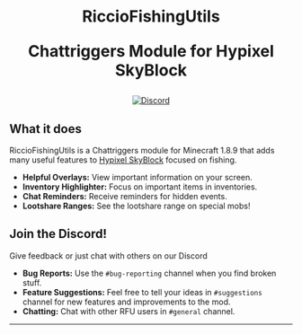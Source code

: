 <h1 align="center">
  RiccioFishingUtils 
  
  Chattriggers Module for Hypixel SkyBlock
</h1>

<div align="center">

[![Discord](https://img.shields.io/discord/1210734539186376774?label=discord&color=9089DA&logo=discord&style=for-the-badge)](https://discord.gg/JfrXm6TqXz)
</div>

## What it does

RiccioFishingUtils is a Chattriggers module for Minecraft 1.8.9 that adds many useful features to [Hypixel SkyBlock](https://wiki.hypixel.net/Main_Page) focused on fishing.

* **Helpful Overlays:** View important information on your screen.
* **Inventory Highlighter:** Focus on important items in inventories.
* **Chat Reminders:** Receive reminders for hidden events.
* **Lootshare Ranges:** See the lootshare range on special mobs!

## Join the Discord!

Give feedback or just chat with others on our Discord

* **Bug Reports:** Use the `#bug-reporting` channel when you find broken stuff.
* **Feature Suggestions:** Feel free to tell your ideas in `#suggestions` channel for new features and improvements to the mod.
* **Chatting:** Chat with other RFU users in `#general` channel.

---